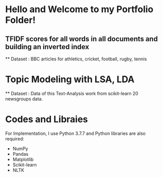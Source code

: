 # Hello and Welcome to my Portfolio Folder!

## TFIDF scores for all words in all documents  and building an inverted index

** Dataset : BBC articles for athletics, cricket, football, rugby, tennis

# Topic Modeling with LSA, LDA
** Dataset : Data of this Text-Analysis work from scikit-learn 20 newsgroups data.

# Codes and Libraies
For Implementation, I use Python 3.7.7 and Python libraries are also required:

* NumPy
* Pandas
* Matplotlib
* Scikit-learn
* NLTK
